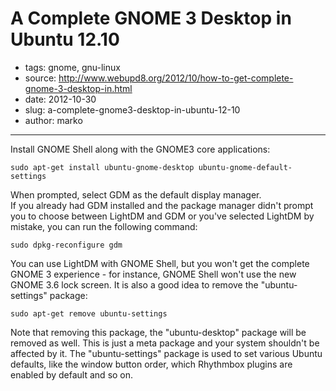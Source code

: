 # A Complete GNOME 3 Desktop in Ubuntu 12.10

- tags: gnome, gnu-linux
- source: http://www.webupd8.org/2012/10/how-to-get-complete-gnome-3-desktop-in.html
- date: 2012-10-30
- slug: a-complete-gnome3-desktop-in-ubuntu-12-10
- author: marko

--------------------

Install GNOME Shell along with the GNOME3 core applications:

	sudo apt-get install ubuntu-gnome-desktop ubuntu-gnome-default-settings

When prompted, select GDM as the default display manager.<br />
If you already had GDM installed and the package manager didn't prompt you to
choose between LightDM and GDM or you've selected LightDM by mistake, you can run the following command:

	sudo dpkg-reconfigure gdm

You can use LightDM with GNOME Shell, but you won't get the complete
GNOME 3 experience - for instance, GNOME Shell won't use the new GNOME 3.6 lock screen.
It is also a good idea to remove the "ubuntu-settings" package:

	sudo apt-get remove ubuntu-settings

Note that removing this package, the "ubuntu-desktop" package will be
removed as well. This is just a meta package and your system shouldn't be affected by it.
The "ubuntu-settings" package is used to set various Ubuntu defaults,
like the window button order, which Rhythmbox plugins are enabled by default and so on.